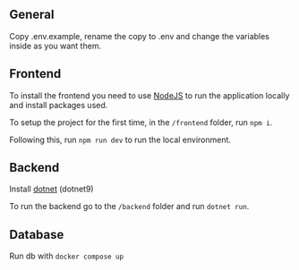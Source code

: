 ## General
Copy .env.example, rename the copy to .env and change the variables inside as you want them.

## Frontend
To install the frontend you need to use [NodeJS](https://nodejs.org/en/download/) to run the application locally and install packages used.

To setup the project for the first time, in the `/frontend` folder, run `npm i`.

Following this, run `npm run dev` to run the local environment.

## Backend

Install [dotnet](https://dotnet.microsoft.com/en-us/download) (dotnet9)

To run the backend go to the `/backend` folder and run `dotnet run`.

## Database

Run db with `docker compose up`

